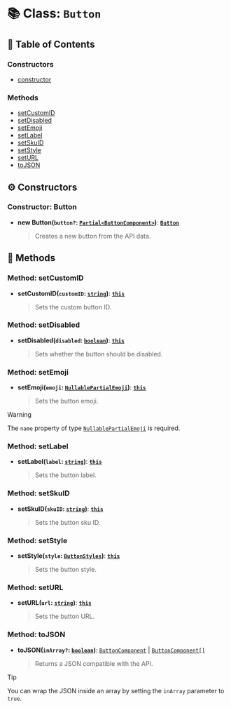 # 📚 Class: `Button`

## 📜 Table of Contents

### Constructors

- [constructor](#constructor-button)

### Methods

- [setCustomID](#method-setcustomid)
- [setDisabled](#method-setdisabled)
- [setEmoji](#method-setemoji)
- [setLabel](#method-setlabel)
- [setSkuID](#method-setskuid)
- [setStyle](#method-setstyle)
- [setURL](#method-seturl)
- [toJSON](#method-tojson)

## ⚙️ Constructors

### Constructor: Button

- **new Button(`button?`: [`Partial<ButtonComponent>`][ButtonComponentURL])**: **[`Button`](Button.md)**
  > Creates a new button from the API data.

## 🔧 Methods

### Method: setCustomID

- **setCustomID(`customID`: [`string`][StringURL])**: **[`this`][ThisURL]**
  > Sets the custom button ID.

### Method: setDisabled

- **setDisabled(`disabled`: [`boolean`][BooleanURL])**: **[`this`][ThisURL]**
  > Sets whether the button should be disabled.

### Method: setEmoji

- **setEmoji(`emoji`: [`NullablePartialEmoji`][NullablePartialEmojiURL])**: **[`this`][ThisURL]**
  > Sets the button emoji.

> [!WARNING]
> The `name` property of type [`NullablePartialEmoji`][NullablePartialEmojiURL] is required.

### Method: setLabel

- **setLabel(`label`: [`string`][StringURL])**: **[`this`][ThisURL]**
  > Sets the button label.

### Method: setSkuID

- **setSkuID(`skuID`: [`string`][StringURL])**: **[`this`][ThisURL]**
  > Sets the button sku ID.

### Method: setStyle

- **setStyle(`style`: [`ButtonStyles`][ButtonStylesURL])**: **[`this`][ThisURL]**
  > Sets the button style.

### Method: setURL

- **setURL(`url`: [`string`][StringURL])**: **[`this`][ThisURL]**
  > Sets the button URL.

### Method: toJSON

- **toJSON(`inArray?`: [`boolean`][BooleanURL])**: [`ButtonComponent`][ButtonComponentURL] | [`ButtonComponent[]`][ButtonComponentURL]
  > Returns a JSON compatible with the API.

> [!TIP]
> You can wrap the JSON inside an array by setting the `inArray` parameter to `true`.

[BooleanURL]: https://developer.mozilla.org/en-US/docs/Web/JavaScript/Reference/Global_Objects/Boolean
[ButtonComponentURL]: https://docs.oceanic.ws/dev/types/Types_Channels.ButtonComponent.html
[ButtonStylesURL]: https://docs.oceanic.ws/v1.11.0/enums/Constants.ButtonStyles.html
[NullablePartialEmojiURL]: https://docs.oceanic.ws/dev/interfaces/Types_Guilds.NullablePartialEmoji.html
[StringURL]: https://developer.mozilla.org/en-US/docs/Web/JavaScript/Reference/Global_Objects/String
[ThisURL]: https://developer.mozilla.org/en-US/docs/Web/JavaScript/Reference/Global_Objects/This
